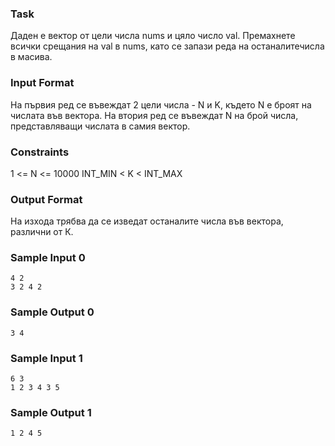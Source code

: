 ### Task
Даден е вектор от цели числа nums и цяло число val. Премахнете всички срещания
на val в nums, като се запази реда на останалитечисла в масива.

### Input Format
На първия ред се въвеждат 2 цели числа - N и K,
където N е броят на числата във вектора. 
На втория ред се въвеждат N на брой числа, представляващи числата в самия вектор.

### Constraints
1 <= N <= 10000 INT_MIN < K < INT_MAX

### Output Format
На изхода трябва да се изведат останалите числа във вектора, различни от К.

### Sample Input 0
```
4 2 
3 2 4 2
```
### Sample Output 0
```
3 4
```
### Sample Input 1
```
6 3
1 2 3 4 3 5
```
### Sample Output 1
```
1 2 4 5
```
